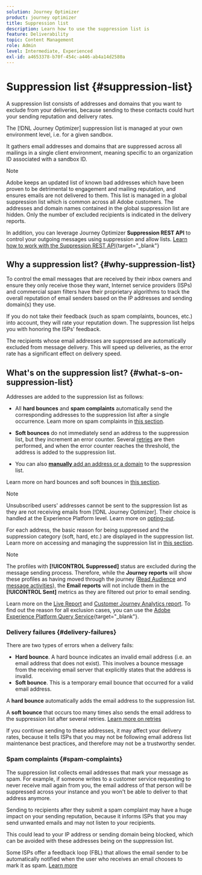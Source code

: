 ```yaml
---
solution: Journey Optimizer
product: journey optimizer
title: Suppression list
description: Learn how to use the suppression list is
feature: Deliverability
topic: Content Management
role: Admin
level: Intermediate, Experienced
exl-id: a4653378-b70f-454c-a446-ab4a14d2580a
---
```

# Suppression list {#suppression-list}

A suppression list consists of addresses and domains that you want to exclude from your deliveries, because sending to these contacts could hurt your sending reputation and delivery rates.

The [!DNL Journey Optimizer] suppression list is managed at your own environment level, i.e. for a given sandbox.

It gathers email addresses and domains that are suppressed across all mailings in a single client environment, meaning specific to an organization ID associated with a sandbox ID.

>[!NOTE]
>
>Adobe keeps an updated list of known bad addresses which have been proven to be detrimental to engagement and mailing reputation, and ensures emails are not delivered to them. This list is managed in a global suppression list which is common across all Adobe customers. The addresses and domain names contained in the global suppression list are hidden. Only the number of excluded recipients is indicated in the delivery reports.

In addition, you can leverage Journey Optimizer **Suppression REST API** to control your outgoing messages using suppression and allow lists. [Learn how to work with the Suppression REST API](https://developer.adobe.com/journey-optimizer-apis/references/suppression/){target="_blank"}

## Why a suppression list? {#why-suppression-list}

To control the email messages that are received by their inbox owners and ensure they only receive those they want, Internet service providers (ISPs) and commercial spam filters have their proprietary algorithms to track the overall reputation of email senders based on the IP addresses and sending domain(s) they use.

If you do not take their feedback (such as spam complaints, bounces, etc.) into account, they will rate your reputation down. The suppression list helps you with honoring the ISPs' feedback.

The recipients whose email addresses are suppressed are automatically excluded from message delivery. This will speed up deliveries, as the error rate has a significant effect on delivery speed.

## What's on the suppression list? {#what-s-on-suppression-list}

Addresses are added to the suppression list as follows:

* All **hard bounces** and **spam complaints** automatically send the corresponding addresses to the suppression list after a single occurrence. Learn more on spam complaints in [this section](#spam-complaints).

* **Soft bounces** do not immediately send an address to the suppression list, but they increment an error counter. Several [retries](../configuration/retries.md) are then performed, and when the error counter reaches the threshold, the address is added to the suppression list.

* You can also [**manually** add an address or a domain](../configuration/manage-suppression-list.md#add-addresses-and-domains) to the suppression list.

Learn more on hard bounces and soft bounces in [this section](#delivery-failures).

>[!NOTE]
>
>Unsubscribed users' addresses cannot be sent to the suppression list as they are not receiving emails from [!DNL Journey Optimizer]. Their choice is handled at the Experience Platform level. Learn more on [opting-out](../privacy/opt-out.md).

For each address, the basic reason for being suppressed and the suppression category (soft, hard, etc.) are displayed in the suppression list. Learn more on accessing and managing the suppression list in [this section](../configuration/manage-suppression-list.md).

>[!NOTE]
>
>The profiles with **[!UICONTROL Suppressed]** status are excluded during the message sending process. Therefore, while the **Journey reports** will show these profiles as having moved through the journey ([Read Audience](../building-journeys/read-audience.md) and [message activities](../building-journeys/journeys-message.md)), the **Email reports** will not include them in the **[!UICONTROL Sent]** metrics as they are filtered out prior to email sending.
>
>Learn more on the [Live Report](../reports/live-report.md) and [Customer Journey Analytics report](../reports/report-gs-cja.md). To find out the reason for all exclusion cases, you can use the [Adobe Experience Platform Query Service](https://experienceleague.adobe.com/docs/experience-platform/query/api/getting-started.html){target="_blank"}.

### Delivery failures {#delivery-failures}

There are two types of errors when a delivery fails:

* **Hard bounce**. A hard bounce indicates an invalid email address (i.e. an email address that does not exist). This involves a bounce message from the receiving email server that explicitly states that the address is invalid.
* **Soft bounce**. This is a temporary email bounce that occurred for a valid email address.

A **hard bounce** automatically adds the email address to the suppression list.

A **soft bounce** <!--or an **ignored** error--> that occurs too many times also sends the email address to the suppression list after several retries. [Learn more on retries](../configuration/retries.md)

If you continue sending to these addresses, it may affect your delivery rates, because it tells ISPs that you may not be following email address list maintenance best practices, and therefore may not be a trustworthy sender.

### Spam complaints {#spam-complaints}

The suppression list collects email addresses that mark your message as spam. For example, if someone writes to a customer service requesting to never receive mail again from you, the email address of that person will be suppressed across your instance and you won't be able to deliver to that address anymore.

Sending to recipients after they submit a spam complaint may have a huge impact on your sending reputation, because it informs ISPs that you may send unwanted emails and may not listen to your recipients.

This could lead to your IP address or sending domain being blocked, which can be avoided with these addresses being on the suppression list.

Some ISPs offer a feedback loop (FBL) that allows the email sender to be automatically notified when the user who receives an email chooses to mark it as spam. [Learn more](deliverability.md#feedback-loops)
